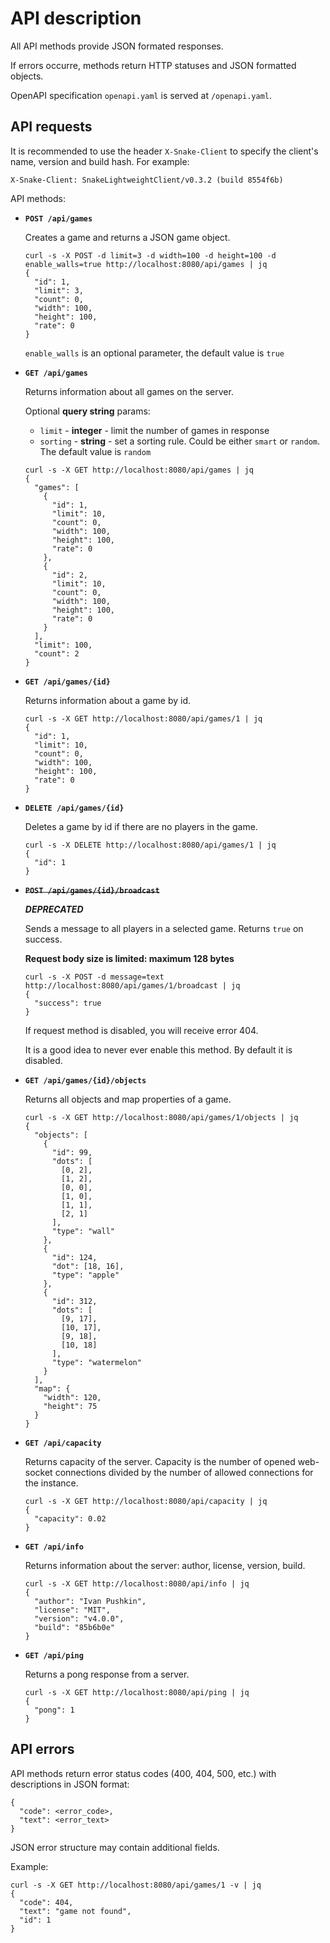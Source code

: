 
# API description

All API methods provide JSON formated responses.

If errors occurre, methods return HTTP statuses and JSON formatted objects.

OpenAPI specification `openapi.yaml` is served at `/openapi.yaml`.

## API requests

It is recommended to use the header `X-Snake-Client` to specify the client's name, version and build hash. For example:

```
X-Snake-Client: SnakeLightweightClient/v0.3.2 (build 8554f6b)
```

API methods:

* **`POST /api/games`**

  Creates a game and returns a JSON game object.

  ```
  curl -s -X POST -d limit=3 -d width=100 -d height=100 -d enable_walls=true http://localhost:8080/api/games | jq
  {
    "id": 1,
    "limit": 3,
    "count": 0,
    "width": 100,
    "height": 100,
    "rate": 0
  }
  ```

  `enable_walls` is an optional parameter, the default value is `true`

* **`GET /api/games`**

  Returns information about all games on the server.

  Optional **query string** params:

  + `limit` - **integer** - limit the number of games in response
  + `sorting` - **string** - set a sorting rule. Could be either `smart` or `random`. The default value is `random`

  ```
  curl -s -X GET http://localhost:8080/api/games | jq
  {
    "games": [
      {
        "id": 1,
        "limit": 10,
        "count": 0,
        "width": 100,
        "height": 100,
        "rate": 0
      },
      {
        "id": 2,
        "limit": 10,
        "count": 0,
        "width": 100,
        "height": 100,
        "rate": 0
      }
    ],
    "limit": 100,
    "count": 2
  }
  ```

* **`GET /api/games/{id}`**

  Returns information about a game by id.

  ```
  curl -s -X GET http://localhost:8080/api/games/1 | jq
  {
    "id": 1,
    "limit": 10,
    "count": 0,
    "width": 100,
    "height": 100,
    "rate": 0
  }
  ```

* **`DELETE /api/games/{id}`**

  Deletes a game by id if there are no players in the game.

  ```
  curl -s -X DELETE http://localhost:8080/api/games/1 | jq
  {
    "id": 1
  }
  ```

* ~~**`POST /api/games/{id}/broadcast`**~~

  ***DEPRECATED***

  Sends a message to all players in a selected game. Returns `true` on success.
  
  **Request body size is limited: maximum 128 bytes**

  ```
  curl -s -X POST -d message=text http://localhost:8080/api/games/1/broadcast | jq
  {
    "success": true
  }
  ```

  If request method is disabled, you will receive error 404.

  It is a good idea to never ever enable this method. By default it is disabled.

* **`GET /api/games/{id}/objects`**

  Returns all objects and map properties of a game.

  ```
  curl -s -X GET http://localhost:8080/api/games/1/objects | jq
  {
    "objects": [
      {
        "id": 99,
        "dots": [
          [0, 2],
          [1, 2],
          [0, 0],
          [1, 0],
          [1, 1],
          [2, 1]
        ],
        "type": "wall"
      },
      {
        "id": 124,
        "dot": [18, 16],
        "type": "apple"
      },
      {
        "id": 312,
        "dots": [
          [9, 17],
          [10, 17],
          [9, 18],
          [10, 18]
        ],
        "type": "watermelon"
      }
    ],
    "map": {
      "width": 120,
      "height": 75
    }
  }
  ```

* **`GET /api/capacity`**

  Returns capacity of the server. Capacity is the number of opened web-socket
  connections divided by the number of allowed connections for the instance.

  ```
  curl -s -X GET http://localhost:8080/api/capacity | jq
  {
    "capacity": 0.02
  }
  ```

* **`GET /api/info`**

  Returns information about the server: author, license, version, build.

  ```
  curl -s -X GET http://localhost:8080/api/info | jq
  {
    "author": "Ivan Pushkin",
    "license": "MIT",
    "version": "v4.0.0",
    "build": "85b6b0e"
  }
  ```

* **`GET /api/ping`**

  Returns a pong response from a server.

  ```
  curl -s -X GET http://localhost:8080/api/ping | jq
  {
    "pong": 1
  }
  ```

## API errors

API methods return error status codes (400, 404, 500, etc.) with descriptions in JSON format:

```
{
  "code": <error_code>,
  "text": <error_text>
}
```

JSON error structure may contain additional fields.

Example:

```
curl -s -X GET http://localhost:8080/api/games/1 -v | jq
{
  "code": 404,
  "text": "game not found",
  "id": 1
}
```
